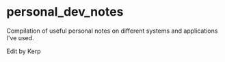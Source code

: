 # personal_dev_notes
Compilation of useful personal notes on different systems and applications I've used.

Edit by Kerp
